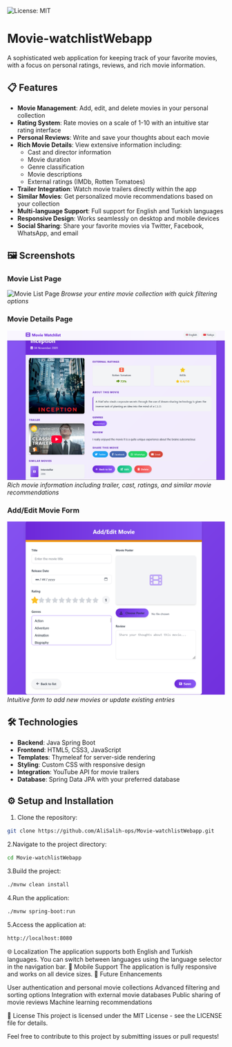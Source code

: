 ![License: MIT](https://img.shields.io/badge/License-MIT-yellow.svg)
# Movie-watchlistWebapp

A sophisticated web application for keeping track of your favorite movies, with a focus on personal ratings, reviews, and rich movie information.

## 📋 Features

- **Movie Management**: Add, edit, and delete movies in your personal collection
- **Rating System**: Rate movies on a scale of 1-10 with an intuitive star rating interface
- **Personal Reviews**: Write and save your thoughts about each movie
- **Rich Movie Details**: View extensive information including:
  - Cast and director information
  - Movie duration
  - Genre classification
  - Movie descriptions
  - External ratings (IMDb, Rotten Tomatoes)
- **Trailer Integration**: Watch movie trailers directly within the app
- **Similar Movies**: Get personalized movie recommendations based on your collection
- **Multi-language Support**: Full support for English and Turkish languages
- **Responsive Design**: Works seamlessly on desktop and mobile devices
- **Social Sharing**: Share your favorite movies via Twitter, Facebook, WhatsApp, and email

## 🖼️ Screenshots

<!-- Add your screenshots here. For example: -->

### Movie List Page
![Movie List Page](screenshots/movie-list.png)
*Browse your entire movie collection with quick filtering options*

### Movie Details Page
![Movie Details Page](screenshots/Screenshot2025-04-27185027.png)
*Rich movie information including trailer, cast, ratings, and similar movie recommendations*

### Add/Edit Movie Form
![Add/Edit Movie Form](screenshots/Screenshot2025-04-27184840.png)
*Intuitive form to add new movies or update existing entries*

## 🛠️ Technologies

- **Backend**: Java Spring Boot
- **Frontend**: HTML5, CSS3, JavaScript
- **Templates**: Thymeleaf for server-side rendering
- **Styling**: Custom CSS with responsive design
- **Integration**: YouTube API for movie trailers
- **Database**: Spring Data JPA with your preferred database

## ⚙️ Setup and Installation

1. Clone the repository:
```bash
git clone https://github.com/AliSalih-ops/Movie-watchlistWebapp.git
```
2.Navigate to the project directory:
```bash
cd Movie-watchlistWebapp
```
3.Build the project:
```bash
./mvnw clean install
```
4.Run the application:
```bash
./mvnw spring-boot:run
```
5.Access the application at:
```bash
http://localhost:8080
```

   🌐 Localization
The application supports both English and Turkish languages. You can switch between languages using the language selector in the navigation bar.
📱 Mobile Support
The application is fully responsive and works on all device sizes.
📝 Future Enhancements

User authentication and personal movie collections
Advanced filtering and sorting options
Integration with external movie databases
Public sharing of movie reviews
Machine learning recommendations

📄 License
This project is licensed under the MIT License - see the LICENSE file for details.

Feel free to contribute to this project by submitting issues or pull requests!
   
